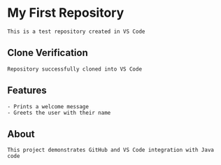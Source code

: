 # My First Repository
    This is a test repository created in VS Code
## Clone Verification
    Repository successfully cloned into VS Code
## Features
    - Prints a welcome message
    - Greets the user with their name
## About
    This project demonstrates GitHub and VS Code integration with Java code